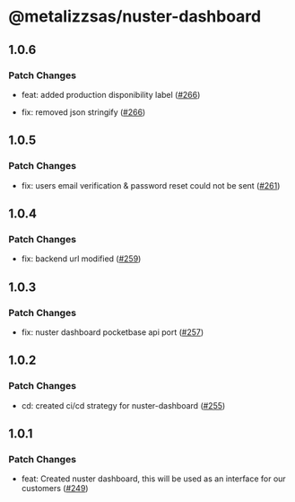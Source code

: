 # @metalizzsas/nuster-dashboard

## 1.0.6

### Patch Changes

- feat: added production disponibility label ([#266](https://github.com/metalizzsas/NusterKit/pull/266))

- fix: removed json stringify ([#266](https://github.com/metalizzsas/NusterKit/pull/266))

## 1.0.5

### Patch Changes

- fix: users email verification & password reset could not be sent ([#261](https://github.com/metalizzsas/NusterKit/pull/261))

## 1.0.4

### Patch Changes

- fix: backend url modified ([#259](https://github.com/metalizzsas/NusterKit/pull/259))

## 1.0.3

### Patch Changes

- fix: nuster dashboard pocketbase api port ([#257](https://github.com/metalizzsas/NusterKit/pull/257))

## 1.0.2

### Patch Changes

- cd: created ci/cd strategy for nuster-dashboard ([#255](https://github.com/metalizzsas/NusterKit/pull/255))

## 1.0.1

### Patch Changes

- feat: Created nuster dashboard, this will be used as an interface for our customers ([#249](https://github.com/metalizzsas/NusterKit/pull/249))
